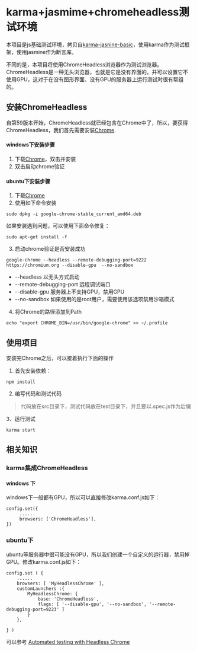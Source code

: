 # karma+jasmime+chromeheadless测试环境

本项目是js基础测试环境，拷贝自[karma-jasnine-basic](karma-jasmine-basic)，使用karma作为测试框架，使用jasmine作为断言库。

不同的是，本项目将使用ChromeHeadless浏览器作为测试浏览器。ChromeHeadless是一种无头浏览器，也就是它是没有界面的，并可以设置它不使用GPU，这对于在没有图形界面、没有GPU的服务器上运行测试时很有帮组的。


## 安装ChromeHeadless

自第59版本开始，ChromeHeadless就已经包含在Chrome中了，所以，要获得ChromeHeadless，我们首先需要安装[Chrome](https://www.google.cn/chrome/browser/desktop/index.html).

#### windows下安装步骤

1. 下载[Chrome](https://www.google.cn/chrome/browser/desktop/index.html)，双击并安装
2. 双击启动chrome验证

#### ubuntu下安装步骤

1. 下载[Chrome](https://www.google.cn/chrome/browser/desktop/index.html)
2. 使用如下命令安装
```
sudo dpkg -i google-chrome-stable_current_amd64.deb 
```
如果安装遇到问题，可以使用下面命令修复：
```text
sudo apt-get install -f
```

3. 启动chrome验证是否安装成功
```text
google-chrome --headless --remote-debugging-port=9222 https://chromium.org --disable-gpu  --no-sandbox
```
*  --headless 以无头方式启动
*  --remote-debugging-port 远程调试端口
*  --disable-gpu 服务器上不支持GPU，禁用GPU
*  --no-sandbox 如果使用的是root用户，需要使用该选项禁用沙箱模式

4. 将Chrome的路径添加到Path
```text
echo "export CHROME_BIN=/usr/bin/google-chrome" >> ~/.profile
```

## 使用项目

安装完Chrome之后，可以接着执行下面的操作

1. 首先安装依赖：

```
npm install
```

2. 编写代码和测试代码

> 代码放在src目录下，测试代码放在test目录下，并且要以.spec.js作为后缀

3、运行测试

```
karma start
```

## 相关知识

### karma集成ChromeHeadless

#### windows 下

windows下一般都有GPU，所以可以直接修改karma.conf.js如下：

```text
config.set({
     ......
     browsers: ['ChromeHeadless'],
})
```

### ubuntu下

ubuntu等服务器中很可能没有GPU，所以我们创建一个自定义的运行器，禁用掉GPU。修改karma.conf.js如下：

```
config.set ( {
    ......
	browsers: [ 'MyHeadlessChrome' ],
	customLaunchers :{
		MyHeadlessChrome: {
			base: 'ChromeHeadless',
			flags: [ '--disable-gpu', '--no-sandbox', '--remote-debugging-port=9223' ]
		}
	},

} )
```

可以参考
[Automated testing with Headless Chrome](https://developers.google.com/web/updates/2017/06/headless-karma-mocha-chai)

### 